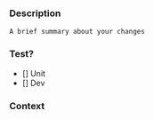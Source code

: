 ### Description

    A brief summary about your changes

### Test?
 - [] Unit
 - [] Dev

### Context
